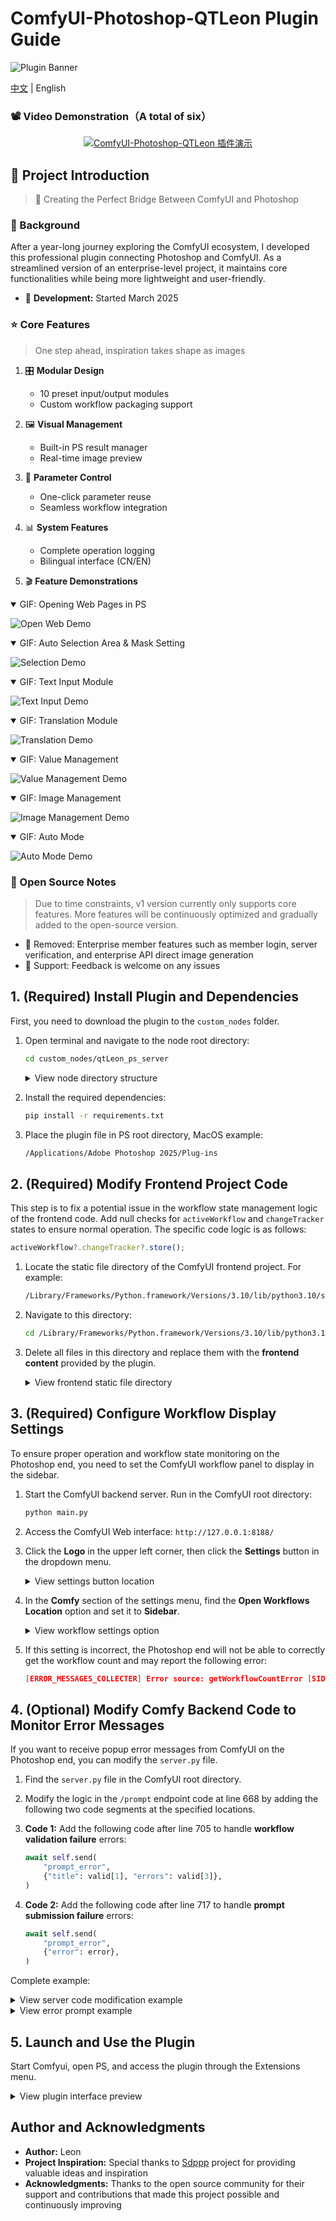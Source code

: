 # ComfyUI-Photoshop-QTLeon Plugin Guide
![Plugin Banner](images/top.jpg)

[中文](README.md) | English
### 📽️ Video Demonstration（A total of six）

<div align="center">

[![ComfyUI-Photoshop-QTLeon 插件演示](https://img.youtube.com/vi/4CUP8-5TapY/maxresdefault.jpg)](https://youtu.be/4CUP8-5TapY)

</div>

## 🌟 Project Introduction

> 🎨 Creating the Perfect Bridge Between ComfyUI and Photoshop

### 📝 Background

After a year-long journey exploring the ComfyUI ecosystem, I developed this professional plugin connecting Photoshop and ComfyUI. As a streamlined version of an enterprise-level project, it maintains core functionalities while being more lightweight and user-friendly.

- 🚀 **Development:** Started March 2025
### ⭐ Core Features

> One step ahead, inspiration takes shape as images

1. 🎛️ **Modular Design**
   - 10 preset input/output modules
   - Custom workflow packaging support
   
2. 🖼️ **Visual Management**
   - Built-in PS result manager
   - Real-time image preview
   
3. 🔄 **Parameter Control**
   - One-click parameter reuse
   - Seamless workflow integration
   
4. 📊 **System Features**
   - Complete operation logging
   - Bilingual interface (CN/EN)

5. 🎬 **Feature Demonstrations**

<details open>
<summary>GIF: Opening Web Pages in PS</summary>

![Open Web Demo](images/open_web.gif)
</details>

<details open>
<summary>GIF: Auto Selection Area & Mask Setting</summary>

![Selection Demo](images/selection_get.gif)
</details>

<details open>
<summary>GIF: Text Input Module</summary>

![Text Input Demo](images/text_input.gif)
</details>

<details open>
<summary>GIF: Translation Module</summary>

![Translation Demo](images/t2.gif)
</details>

<details open>
<summary>GIF: Value Management</summary>

![Value Management Demo](images/valueSend.gif)
</details>

<details open>
<summary>GIF: Image Management</summary>

![Image Management Demo](images/imageSend.gif)
</details>

<details open>
<summary>GIF: Auto Mode</summary>

![Auto Mode Demo](images/auto.gif)
</details>



### 🔔 Open Source Notes

> Due to time constraints, v1 version currently only supports core features. More features will be continuously optimized and gradually added to the open-source version.

- 🚫 Removed: Enterprise member features such as member login, server verification, and enterprise API direct image generation
- 💬 Support: Feedback is welcome on any issues



## 1. (Required) Install Plugin and Dependencies

First, you need to download the plugin to the `custom_nodes` folder.

1. Open terminal and navigate to the node root directory:
   ```bash
   cd custom_nodes/qtLeon_ps_server
   ```

   <details>
   <summary>View node directory structure</summary>
   
   ![Node directory structure](images/nodes.png)
   </details>

2. Install the required dependencies:
   ```bash
   pip install -r requirements.txt
   ```

3. Place the plugin file in PS root directory, MacOS example:
   ```bash
   /Applications/Adobe Photoshop 2025/Plug-ins
   ```

## 2. (Required) Modify Frontend Project Code

This step is to fix a potential issue in the workflow state management logic of the frontend code. Add null checks for `activeWorkflow` and `changeTracker` states to ensure normal operation. The specific code logic is as follows:

```javascript
activeWorkflow?.changeTracker?.store();
```

1. Locate the static file directory of the ComfyUI frontend project. For example:
   ```bash
   /Library/Frameworks/Python.framework/Versions/3.10/lib/python3.10/site-packages/comfyui_frontend_package/static
   ```

2. Navigate to this directory:
   ```bash
   cd /Library/Frameworks/Python.framework/Versions/3.10/lib/python3.10/site-packages/comfyui_frontend_package/static
   ```

3. Delete all files in this directory and replace them with the **frontend content** provided by the plugin.

   <details>
   <summary>View frontend static file directory</summary>
   
   ![Frontend static directory](images/f_static.png)
   </details>

## 3. (Required) Configure Workflow Display Settings

To ensure proper operation and workflow state monitoring on the Photoshop end, you need to set the ComfyUI workflow panel to display in the sidebar.

1. Start the ComfyUI backend server. Run in the ComfyUI root directory:
   ```bash
   python main.py
   ```

2. Access the ComfyUI Web interface: `http://127.0.0.1:8188/`

3. Click the **Logo** in the upper left corner, then click the **Settings** button in the dropdown menu.

   <details>
   <summary>View settings button location</summary>
   
   ![Settings button location](images/settings.png)
   </details>

4. In the **Comfy** section of the settings menu, find the **Open Workflows Location** option and set it to **Sidebar**.

   <details>
   <summary>View workflow settings option</summary>
   
   ![Workflow settings option](images/settings2.png)
   </details>

5. If this setting is incorrect, the Photoshop end will not be able to correctly get the workflow count and may report the following error:
   ```json
   [ERROR_MESSAGES_COLLECTER] Error source: getWorkflowCountError [SID: EBwBoYDRg7v1_wiKAAAH] - Details: {"data": {"type": "getWorkflowCountError", "message": "Failed to get workflow count TypeError: null is not an object (evaluating '_0x4e817f['textContent']')"}}
   ```

## 4. (Optional) Modify Comfy Backend Code to Monitor Error Messages

If you want to receive popup error messages from ComfyUI on the Photoshop end, you can modify the `server.py` file.

1. Find the `server.py` file in the ComfyUI root directory.

2. Modify the logic in the `/prompt` endpoint code at line 668 by adding the following two code segments at the specified locations.

3. **Code 1:** Add the following code after line 705 to handle **workflow validation failure** errors:
   ```python
   await self.send(
       "prompt_error",
       {"title": valid[1], "errors": valid[3]},
   )
   ```

4. **Code 2:** Add the following code after line 717 to handle **prompt submission failure** errors:
   ```python
   await self.send(
       "prompt_error",
       {"error": error},
   )
   ```

Complete example:

<details>
<summary>View server code modification example</summary>

![Server code modification](images/ServerCodeChaned.png)
</details>

<details>
<summary>View error prompt example</summary>

![Error prompt](images/error.jpg)
</details>

## 5. Launch and Use the Plugin

Start Comfyui, open PS, and access the plugin through the Extensions menu.

<details>
<summary>View plugin interface preview</summary>

![Plugin main interface](images/home.jpg)
</details>

## Author and Acknowledgments

- **Author:** Leon
- **Project Inspiration:** Special thanks to [Sdppp](https://github.com/zombieyang/sd-ppp) project for providing valuable ideas and inspiration
- **Acknowledgments:** Thanks to the open source community for their support and contributions that made this project possible and continuously improving
